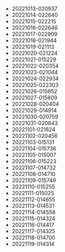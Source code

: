 
* 20221013-020937
* 20221014-022640
* 20221015-022215
* 20221016-022646
* 20221017-022909
* 20221018-021944
* 20221019-021113
* 20221020-021224
* 20221021-015229
* 20221022-020354
* 20221023-021044
* 20221024-022934
* 20221025-022303
* 20221026-015852
* 20221027-015609
* 20221028-020404
* 20221029-014914
* 20221030-020759
* 20221031-020843
* 20221101-021624
* 20221102-020456
* 20221103-015131
* 20221104-015736
* 20221105-015007
* 20221106-015223
* 20221107-014732
* 20221108-014710
* 20221109-015749
* 20221110-015255
* 20221111-015025
* 20221112-014655
* 20221113-014531
* 20221114-014558
* 20221115-014324
* 20221116-014417
* 20221117-014325
* 20221118-014700
* 20221119-014314
